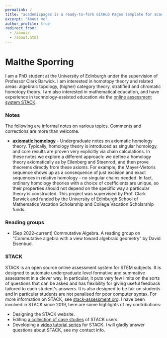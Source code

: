 ```yaml
---
permalink: /
title: "academicpages is a ready-to-fork GitHub Pages template for academic personal websites"
excerpt: "About me"
author_profile: true
redirect_from: 
  - /about/
  - /about.html
---
```


# Malthe Sporring
I am a PhD student at the University of Edinburgh under the supervision of Professor Clark Barwick. I am interested in homotopy theory and related areas: algebraic topology, (higher) category theory, stratified and chromatic homotopy theory. I am also interested in mathematical education, and have experience in technology-assisted education via the [online assessment system STACK](https://stack-assessment.org/).

### Notes
The following are informal notes on various topics. Comments and corrections are more than welcome.
* [**axiomatic homology**](https://raw.githubusercontent.com/malthefogsporring/homology/main/main.pdf) - Undergraduate notes on axiomatic homology theory. Typically, homology theory is introduced as singular homology, and core results are proven very explicitly via chain calculations. In these notes we explore a different approach: we define a homology theory axiomatically as by Eilenberg and Steenrod, and then prove theorems directly from these axioms. For example, the Mayer-Vietoris sequence shows up as a consequence of just excision and exact sequences in relative homology - no singular chains needed. In fact, ordinary homology theories with a choice of coefficients are unique, so their properties should not depend on the specific way a particular theory is constructed. This project was supervised by Prof. Clark Barwick and funded by the University of Edinburgh School of Mathematics Vacation Scholarship and College Vacation Scholarship funds.

### Reading groups
* (Sep 2022-current) Commutative Algebra. A reading group on "Commutative algebra with a view toward algebraic geometry" by David Eisenbud.

### STACK
STACK is an open source online assessment system for STEM subjects. It is designed to automate undergraduate level formative and summative assessment in a clever way. In particular, it puts very few limits on the sorts of questions that can be asked and has flexibility for giving useful feedback tailored to each student's answers. It is also designed to be fair on students and in particular students are not penalised for poor computer syntax. For more information on STACK, see [stack-assessment.org](https://stack-assessment.org/). I have been involved in STACK since 2019, here are some highlights of my contributions:
* Designing the STACK website.
* Editing [a collection of case studies](https://docs.stack-assessment.org/content/2019-cate-case-studies.pdf) of STACK users.
* Developing a [video tutorial series](http://docs.stack-assessment.org/en/Authoring/Authoring_quick_start/) for STACK.
I will gladly answer questions about STACK, see my contact info.
